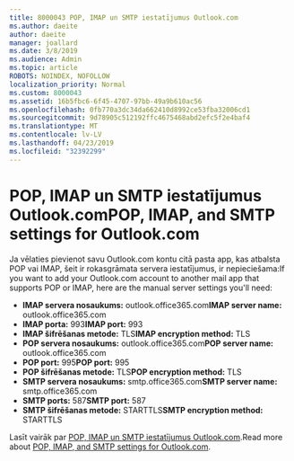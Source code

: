 ```yaml
---
title: 8000043 POP, IMAP un SMTP iestatījumus Outlook.com
ms.author: daeite
author: daeite
manager: joallard
ms.date: 3/8/2019
ms.audience: Admin
ms.topic: article
ROBOTS: NOINDEX, NOFOLLOW
localization_priority: Normal
ms.custom: 8000043
ms.assetid: 16b5fbc6-6f45-4707-97bb-49a9b610ac56
ms.openlocfilehash: 0fb770a3dc34da662410d8992ce53fba32006cd1
ms.sourcegitcommit: 9d78905c512192ffc4675468abd2efc5f2e4baf4
ms.translationtype: MT
ms.contentlocale: lv-LV
ms.lasthandoff: 04/23/2019
ms.locfileid: "32392299"
---
```

# <a name="pop-imap-and-smtp-settings-for-outlookcom"></a><span data-ttu-id="7a21a-102">POP, IMAP un SMTP iestatījumus Outlook.com</span><span class="sxs-lookup"><span data-stu-id="7a21a-102">POP, IMAP, and SMTP settings for Outlook.com</span></span>

<span data-ttu-id="7a21a-103">Ja vēlaties pievienot savu Outlook.com kontu citā pasta app, kas atbalsta POP vai IMAP, šeit ir rokasgrāmata servera iestatījumus, ir nepieciešama:</span><span class="sxs-lookup"><span data-stu-id="7a21a-103">If you want to add your Outlook.com account to another mail app that supports POP or IMAP, here are the manual server settings you'll need:</span></span>
  
- <span data-ttu-id="7a21a-104">**IMAP servera nosaukums:** outlook.office365.com</span><span class="sxs-lookup"><span data-stu-id="7a21a-104">**IMAP server name:** outlook.office365.com</span></span> 
- <span data-ttu-id="7a21a-105">**IMAP porta:** 993</span><span class="sxs-lookup"><span data-stu-id="7a21a-105">**IMAP port:** 993</span></span>   
- <span data-ttu-id="7a21a-106">**IMAP šifrēšanas metode:** TLS</span><span class="sxs-lookup"><span data-stu-id="7a21a-106">**IMAP encryption method:** TLS</span></span>   
- <span data-ttu-id="7a21a-107">**POP servera nosaukums:** outlook.office365.com</span><span class="sxs-lookup"><span data-stu-id="7a21a-107">**POP server name:** outlook.office365.com</span></span>  
- <span data-ttu-id="7a21a-108">**POP port:** 995</span><span class="sxs-lookup"><span data-stu-id="7a21a-108">**POP port:** 995</span></span>  
- <span data-ttu-id="7a21a-109">**POP šifrēšanas metode:** TLS</span><span class="sxs-lookup"><span data-stu-id="7a21a-109">**POP encryption method:** TLS</span></span>  
- <span data-ttu-id="7a21a-110">**SMTP servera nosaukums:** smtp.office365.com</span><span class="sxs-lookup"><span data-stu-id="7a21a-110">**SMTP server name:** smtp.office365.com</span></span> 
- <span data-ttu-id="7a21a-111">**SMTP ports:** 587</span><span class="sxs-lookup"><span data-stu-id="7a21a-111">**SMTP port:** 587</span></span> 
- <span data-ttu-id="7a21a-112">**SMTP šifrēšanas metode:** STARTTLS</span><span class="sxs-lookup"><span data-stu-id="7a21a-112">**SMTP encryption method:** STARTTLS</span></span> 

<span data-ttu-id="7a21a-113">Lasīt vairāk par [POP, IMAP un SMTP iestatījumus Outlook.com](https://go.microsoft.com/fwlink/p/?linkid=2001402&amp;clcid=0x409).</span><span class="sxs-lookup"><span data-stu-id="7a21a-113">Read more about [POP, IMAP, and SMTP settings for Outlook.com](https://go.microsoft.com/fwlink/p/?linkid=2001402&amp;clcid=0x409).</span></span>